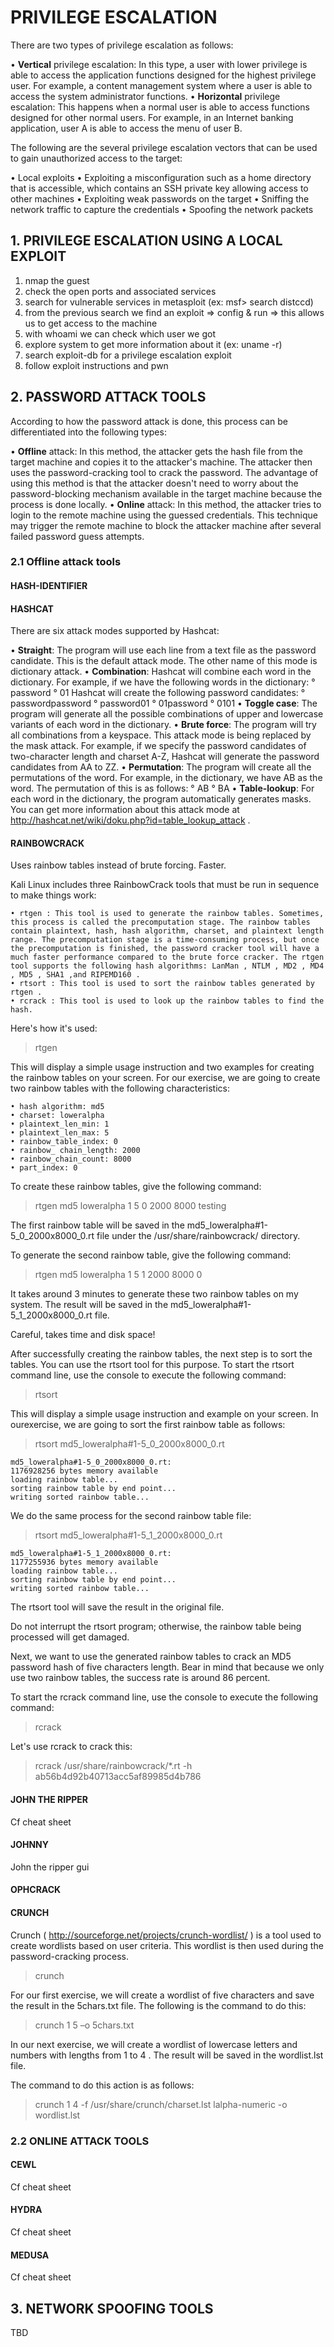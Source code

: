 # PRIVILEGE ESCALATION

There are two types of privilege escalation as follows:

• **Vertical** privilege escalation: In this type, a user with lower privilege is able to access the application functions designed for the highest privilege user. For example, a content management system where a user is able to access the system administrator functions.
• **Horizontal** privilege escalation: This happens when a normal user is able to access functions designed for other normal users. For example, in an Internet banking application, user A is able to access the menu of user B.

The following are the several privilege escalation vectors that can be used to gain
unauthorized access to the target:

• Local exploits
• Exploiting a misconfiguration such as a home directory that is accessible, which contains an SSH private key allowing access to other machines
• Exploiting weak passwords on the target
• Sniffing the network traffic to capture the credentials
• Spoofing the network packets

## 1. PRIVILEGE ESCALATION USING A LOCAL EXPLOIT

1) nmap the guest
2) check the open ports and associated services
3) search for vulnerable services in metasploit (ex: msf> search distccd)
4) from the previous search we find an exploit => config & run => this allows us to get access to the machine
5) with whoami we can check which user we got
6) explore system to get more information about it (ex: uname -r)
7) search exploit-db for a privilege escalation exploit
8) follow exploit instructions and pwn



## 2. PASSWORD ATTACK TOOLS

According to how the password attack is done, this process can be differentiated into the following types:

• **Offline** attack: In this method, the attacker gets the hash file from the target machine and copies it to the attacker's machine. The attacker then uses the password-cracking tool to crack the password. The advantage of using this method is that the attacker doesn't need to worry about the password-blocking mechanism available in the target machine because the process is done locally.
• **Online** attack: In this method, the attacker tries to login to the remote machine using the guessed credentials. This technique may trigger the remote machine to block the attacker machine after several failed password guess attempts.


### 2.1 Offline attack tools

#### HASH-IDENTIFIER

#### HASHCAT

There are six attack modes supported by Hashcat:

• **Straight**: The program will use each line from a text file as the password candidate. This is the default attack mode. The other name of this mode is dictionary attack.
• **Combination**: Hashcat will combine each word in the dictionary. For example, if we have the following words in the dictionary:
  ° password
  ° 01
Hashcat will create the following password candidates:
  °  passwordpassword
  °  password01
  °  01password
  °  0101
• **Toggle case**: The program will generate all the possible combinations of upper and lowercase variants of each word in the dictionary.
• **Brute force**: The program will try all combinations from a keyspace. This attack mode is being replaced by the mask attack. For example, if we specify
the password candidates of two-character length and charset A-Z, Hashcat will generate the password candidates from AA to ZZ.
• **Permutation**: The program will create all the permutations of the word. For example, in the dictionary, we have AB as the word. The permutation of this is as follows:
  ° AB
  ° BA
• **Table-lookup**: For each word in the dictionary, the program automatically generates masks. You can get more information about this attack mode at http://hashcat.net/wiki/doku.php?id=table_lookup_attack .


#### RAINBOWCRACK

Uses rainbow tables instead of brute forcing. Faster.

Kali Linux includes three RainbowCrack tools that must be run in sequence to make things work:

    • rtgen : This tool is used to generate the rainbow tables. Sometimes, this process is called the precomputation stage. The rainbow tables contain plaintext, hash, hash algorithm, charset, and plaintext length range. The precomputation stage is a time-consuming process, but once the precomputation is finished, the password cracker tool will have a much faster performance compared to the brute force cracker. The rtgen tool supports the following hash algorithms: LanMan , NTLM , MD2 , MD4 , MD5 , SHA1 ,and RIPEMD160 .
    • rtsort : This tool is used to sort the rainbow tables generated by rtgen .
    • rcrack : This tool is used to look up the rainbow tables to find the hash.

Here's how it's used:

> rtgen

This will display a simple usage instruction and two examples for creating the rainbow tables on your screen. For our exercise, we are going to create two rainbow tables with the following characteristics:

    • hash algorithm: md5
    • charset: loweralpha
    • plaintext_len_min: 1
    • plaintext_len_max: 5
    • rainbow_table_index: 0
    • rainbow_ chain_length: 2000
    • rainbow_chain_count: 8000
    • part_index: 0

To create these rainbow tables, give the following command:

>  rtgen md5 loweralpha 1 5 0 2000 8000 testing

The first rainbow table will be saved in the md5_loweralpha#1-5_0_2000x8000_0.rt file under the /usr/share/rainbowcrack/ directory.

To generate the second rainbow table, give the following command:

>  rtgen md5 loweralpha 1 5 1 2000 8000 0

It takes around 3 minutes to generate these two rainbow tables on my system. The result will be saved in the md5_loweralpha#1-5_1_2000x8000_0.rt file.

Careful, takes time and disk space!

After successfully creating the rainbow tables, the next step is to sort the tables. You can use the rtsort tool for this purpose. To start the rtsort command line, use the console to execute the following command:

>  rtsort

This will display a simple usage instruction and example on your screen. In ourexercise, we are going to sort the first rainbow table as follows:

>  rtsort md5_loweralpha#1-5_0_2000x8000_0.rt
    
	md5_loweralpha#1-5_0_2000x8000_0.rt:
    1176928256 bytes memory available
    loading rainbow table...
    sorting rainbow table by end point...
    writing sorted rainbow table...

We do the same process for the second rainbow table file:

>  rtsort md5_loweralpha#1-5_1_2000x8000_0.rt
    
	md5_loweralpha#1-5_1_2000x8000_0.rt:
    1177255936 bytes memory available
    loading rainbow table...
    sorting rainbow table by end point...
    writing sorted rainbow table...

The rtsort tool will save the result in the original file.

Do not interrupt the rtsort program; otherwise, the rainbow table being processed will get damaged.

Next, we want to use the generated rainbow tables to crack an MD5 password hash of five characters length. Bear in mind that because we only use two rainbow tables, the success rate is around 86 percent.

To start the rcrack command line, use the console to execute the following command:

>  rcrack

Let's use rcrack to crack this:

>  rcrack /usr/share/rainbowcrack/*.rt -h ab56b4d92b40713acc5af89985d4b786



#### JOHN THE RIPPER

Cf cheat sheet

#### JOHNNY

John the ripper gui


#### OPHCRACK


#### CRUNCH


Crunch ( http://sourceforge.net/projects/crunch-wordlist/ ) is a tool used to create wordlists based on user criteria. This wordlist is then used during the password-cracking process.

>  crunch

For our first exercise, we will create a wordlist of five characters and save the result in the 5chars.txt file. The following is the command to do this:

>  crunch 1 5 –o 5chars.txt

In our next exercise, we will create a wordlist of lowercase letters and numbers with lengths from 1 to 4 . The result will be saved in the wordlist.lst file.

The command to do this action is as follows:

>  crunch 1 4 -f /usr/share/crunch/charset.lst lalpha-numeric -o wordlist.lst


### 2.2 ONLINE ATTACK TOOLS

#### CEWL

Cf cheat sheet

#### HYDRA

Cf cheat sheet

#### MEDUSA

Cf cheat sheet


## 3. NETWORK SPOOFING TOOLS
TBD